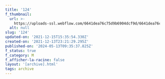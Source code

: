```yaml
---
title: '124'
f_thumbnail:
  url: >-
    https://uploads-ssl.webflow.com/6641dea76c75d9b6904dcf9d/6641dea76c75d9b6904dd264_124.jpg
  alt: null
slug: '124'
updated-on: '2021-12-15T15:35:54.330Z'
created-on: '2021-12-13T23:21:29.295Z'
published-on: '2024-05-13T09:35:37.825Z'
f_status: true
f_category: M
f_afficher-la-racine: false
layout: '[archive].html'
tags: archive
---
```



